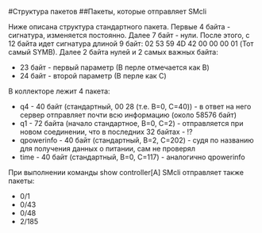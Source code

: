 #Структура пакетов
##Пакеты, которые отправляет SMcli

Ниже описана структура стандартного пакета.
Первые 4 байта - сигнатура, изменяется постоянно.
Далее 7 байт - нули.
После этого, с 12 байта идет сигнатура длиной 9 байт: 02 53 59 4D 42 00 00 00 01 (Тот самый SYMB).
Далее 2 байта нулей и 2 самых важных байта:
* 23 байт - первый параметр (В перле отмечается как B)
* 24 байт - второй параметр (В перле как C)

В коллекторе лежит 4 пакета:
* q4 - 40 байт (стандартный, 00 28 (т.е. B=0, C=40)) - в ответ на него сервер отправляет почти всю информацию (около 58576 байт)
* q1 - 72 байта (начало стандартное, B=0, C=2) - отправляется при новом соединении, что в последних 32 байтах - :interrobang:
* qpowerinfo - 40 байт (стандартный, B=2, C=202) - судя по названию для получения данных о питании, сам не проверял
* time - 40 байт (стандартный, B=0, C=117) - аналогично qpowerinfo

При выполнении команды show controller[A] SMcli отправляет также пакеты:
* 0/1
* 0/43
* 0/48
* 2/185